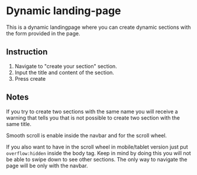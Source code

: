 # Dynamic landing-page

This is a dynamic landingpage where you can create dynamic sections with the form provided in the page.

## Instruction

1. Navigate to "create your section" section.
2. Input the title and content of the section.
3. Press create

## Notes

If you try to create two sections with the same name you will receive a warning that tells you that is not possible to create two section with the same title.

Smooth scroll is enable inside the navbar and for the scroll wheel.

If you also want to have in the scroll wheel in mobile/tablet version just put ``overflow:hidden`` inside the body tag. Keep in mind by doing this you will not be able to swipe down to see other sections. The only way to navigate the page will be only with the navbar. 
